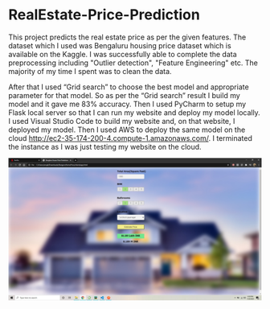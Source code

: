 # RealEstate-Price-Prediction
This project predicts the real estate price as per the given features. The dataset which I used was Bengaluru housing price dataset which is available on the Kaggle. I was successfully able to complete the data preprocessing including "Outlier detection", "Feature Engineering" etc. The majority of my time I spent was to clean the data.

After that I used “Grid search” to choose the best model and appropriate parameter for that model. So as per the “Grid search” result I build my model and it gave me 83% accuracy. Then I used PyCharm to setup my Flask local server so that I can run my website and deploy my model locally. I used Visual Studio Code to build my website and, on that website, I deployed my model. Then I used AWS to deploy the same model on the cloud http://ec2-35-174-200-4.compute-1.amazonaws.com/. I terminated the instance as I was just testing my website on the cloud.

![](home.jpg/)
